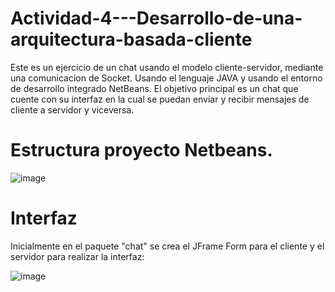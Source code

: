 # Actividad-4---Desarrollo-de-una-arquitectura-basada-cliente
Este es un ejercicio de un chat usando el modelo cliente-servidor, mediante una comunicacion de Socket. Usando el lenguaje JAVA  y usando el entorno de desarrollo integrado NetBeans. El objetivo principal es un chat que cuente con su interfaz en la cual se puedan enviar y recibir mensajes de cliente a servidor y viceversa.
# Estructura proyecto Netbeans.

![image](https://github.com/user-attachments/assets/07dd303f-2ecf-4816-93fe-e678068da631)

# Interfaz
Inicialmente en el paquete "chat" se crea el JFrame Form para el cliente y el servidor para realizar la interfaz:

![image](https://github.com/user-attachments/assets/7919d47d-14ef-40de-b23b-7d4174eb4746)
